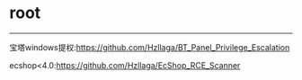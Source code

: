 # root

---



宝塔windows提权:https://github.com/Hzllaga/BT_Panel_Privilege_Escalation

ecshop<4.0:https://github.com/Hzllaga/EcShop_RCE_Scanner